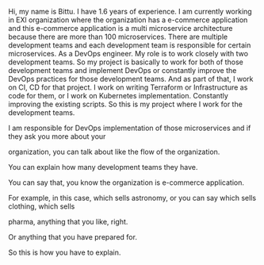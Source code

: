  Hi, my name is Bittu. I have 1.6 years of experience. I am currently working in EXl organization where the organization has a e-commerce application and this e-commerce application is a multi microservice architecture because there are more than 100 microservices. There are multiple development teams and each development team is responsible for certain microservices. As a DevOps engineer. My role is to work closely with two development teams. So my project is basically to work for both of those development teams and implement DevOps or constantly improve the DevOps practices for those development teams. And as part of that, I work on CI, CD for that project. I work on writing Terraform or Infrastructure as code for them, or I work on Kubernetes implementation. Constantly improving the existing scripts. So this is my project where I work for the development teams.


 I am responsible for DevOps implementation of those microservices and if they ask you more about your

organization, you can talk about like the flow of the organization.

You can explain how many development teams they have.

You can say that, you know the organization is e-commerce application.

For example, in this case, which sells astronomy, or you can say which sells clothing, which sells

pharma, anything that you like, right.

Or anything that you have prepared for.

So this is how you have to explain.